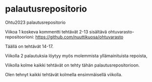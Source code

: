# palautusrepositorio
Ohtu2023 palautusrepositorio

Viikoa 1 koskeva kommentti
tehtävät 2-13 sisältävä ohtuvarasto-repositoorioni:
https://github.com/nuuttikuosa/ohtuvarasto

Täällä on tehtävät 14-17.

Viikolla 2 palautuksia löytyy myös molemmista yllämainituista repoista,

Viikolla kolme kaikki tehtävät on tehty tähän palautusrepositorioon.

Olen tehnyt kaikki tehtävät kolmella ensimmäisellä viikolla. 

